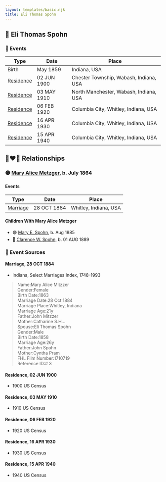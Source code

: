 ```yaml
---
layout: templates/basic.njk
title: Eli Thomas Spohn
---
```

## 🔵 Eli Thomas Spohn

### 📆 Events

Type | Date | Place
------ | ------ | ------
Birth | May 1859 | Indiana, USA
[Residence](#event-d91309f6-323c-4415-ab7e-93dc51ee2771) | 02 JUN 1900 | Chester Township, Wabash, Indiana, USA
[Residence](#event-8bb7560b-143b-4af8-9fff-f8a3468c6392) | 03 MAY 1910 | North Manchester, Wabash, Indiana, USA
[Residence](#event-3448c32e-a3c5-420f-8122-b7fb03aa5afb) | 06 FEB 1920 | Columbia City, Whitley, Indiana, USA
[Residence](#event-b85c9540-642e-430e-93c0-23616e65f277) | 16 APR 1930 | Columbia City, Whitley, Indiana, USA
[Residence](#event-7208d781-2462-4b9b-99ab-7c1de10f3ca5) | 15 APR 1940 | Columbia City, Whitley, Indiana, USA

## 👩‍❤️‍👨 Relationships

### 🟣 [Mary Alice Metzger](/people/3/36824832), b. July 1864

#### Events

Type | Date | Place
------ | ------ | ------
[Marriage](#event-6fcba55e-3147-47b6-a23b-692c22313e24) | 28 OCT 1884 | Whitley, Indiana, USA
#### Children With Mary Alice Metzger
* 🟣 [Mary E. Spohn](/people/9/97921888), b. Aug 1885
* 🔵 [Clarence W. Spohn](/people/6/64811370), b. 01 AUG 1889
### 📰 Event Sources

#### <a id="event-6fcba55e-3147-47b6-a23b-692c22313e24"></a> Marriage, 28 OCT 1884
* Indiana, Select Marriages Index, 1748-1993
>   
  > Name:Mary Alice Mitzzer  
  > Gender:Female  
  > Birth Date:1863  
  > Marriage Date:28 Oct 1884  
  > Marriage Place:Whitley, Indiana  
  > Marriage Age:21y  
  > Father:John Mitzzer  
  > Mother:Catharine S.H...  
  > Spouse:Eli Thomas Spohn  
  > Gender:Male  
  > Birth Date:1858  
  > Marriage Age:26y  
  > Father:John Spohn  
  > Mother:Cyntha Pram  
  > FHL Film Number:1710719  
  > Reference ID:# 3

#### <a id="event-d91309f6-323c-4415-ab7e-93dc51ee2771"></a> Residence, 02 JUN 1900
* 1900 US Census

#### <a id="event-8bb7560b-143b-4af8-9fff-f8a3468c6392"></a> Residence, 03 MAY 1910
* 1910 US Census

#### <a id="event-3448c32e-a3c5-420f-8122-b7fb03aa5afb"></a> Residence, 06 FEB 1920
* 1920 US Census

#### <a id="event-b85c9540-642e-430e-93c0-23616e65f277"></a> Residence, 16 APR 1930
* 1930 US Census

#### <a id="event-7208d781-2462-4b9b-99ab-7c1de10f3ca5"></a> Residence, 15 APR 1940
* 1940 US Census